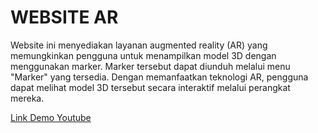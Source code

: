 <!DOCTYPE html>
<html>
<body>
  <h1>WEBSITE AR</h1>
  <p>Website ini menyediakan layanan augmented reality (AR) yang memungkinkan pengguna untuk menampilkan model 3D dengan menggunakan marker. Marker tersebut dapat diunduh melalui menu "Marker" yang tersedia. Dengan memanfaatkan teknologi AR, pengguna dapat melihat model 3D tersebut secara interaktif melalui perangkat mereka.</p>
  <a href="https://youtu.be/glX-iiibhBw">Link Demo Youtube</a>
  <img href="AR_Website.png"></img>
  <a href="website.html"</a>
</body>
</html>

